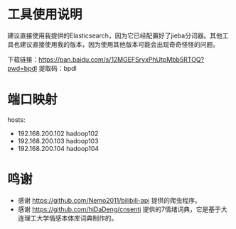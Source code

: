 # 工具使用说明

建议直接使用我提供的Elasticsearch，因为它已经配置好了jieba分词器。其他工具也建议直接使用我的版本，因为使用其他版本可能会出现奇奇怪怪的问题。

下载链接：https://pan.baidu.com/s/12MGEFSryxPhUtpMbb5RTOQ?pwd=bpdl 
提取码：bpdl

# 端口映射

hosts:
- 192.168.200.102 hadoop102
- 192.168.200.103 hadoop103
- 192.168.200.104 hadoop104

# 鸣谢

- 感谢 https://github.com/Nemo2011/bilibili-api 提供的爬虫程序。
- 感谢 https://github.com/hiDaDeng/cnsenti 提供的7情绪词典，它是基于大连理工大学情感本体库词典制作的。
